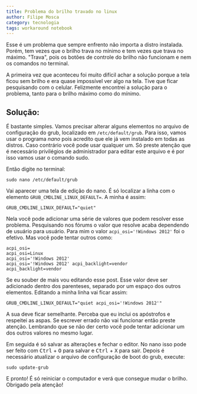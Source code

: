 ```yaml
---
title: Problema do brilho travado no linux
author: Filipe Mosca
category: tecnologia
tags: workaround notebook
---
```


Esse é um problema que sempre enfrento não importa a distro instalada. Porém, tem vezes que o brilho trava no mínimo e tem vezes que trava no máximo. "Trava", pois os botões de controle do brilho não funcionam e nem os comandos no terminal.

A primeira vez que aconteceu foi muito difícil achar a solução porque a tela ficou sem brilho e era quase impossível ver algo na tela. Tive que ficar pesquisando com o celular. Felizmente encontrei a solução para o problema, tanto para o brilho máximo como do mínimo.

## Solução:

É bastante simples. Vamos precisar alterar alguns elementos no arquivo de configuração do grub, localizado em `/etc/default/grub`. Para isso, vamos usar o programa _nano_ pois acredito que ele já vem instalado em todas as distros. Caso contrário você pode usar qualquer um. Só preste atenção que é necessário privilégios de administrador para editar este arquivo e é por isso vamos usar o comando sudo.

Então digite no terminal:

```
sudo nano /etc/default/grub
```

Vai aparecer uma tela de edição do nano. É só localizar a linha com o elemento `GRUB_CMDLINE_LINUX_DEFAULT=`. A minha é assim:

```
GRUB_CMDLINE_LINUX_DEFAULT="quiet"
```
Nela você pode adicionar uma série de valores que podem resolver esse problema. Pesquisando nos fórums o valor que resolve acaba dependendo de usuário para usuário. Para mim o valor `acpi_osi='!Windows 2012'` foi o efetivo. Mas você pode tentar outros como:

```
acpi_osi=
acpi_osi=Linux
acpi_osi='!Windows 2012'
acpi_osi='!Windows 2012' acpi_backlight=vendor
acpi_backlight=vendor
```
Se eu souber de mais vou editando esse post. Esse valor deve ser adicionado dentro dos parenteses, separado por um espaço dos outros elementos. Editando a minha linha vai ficar assim:

```
GRUB_CMDLINE_LINUX_DEFAULT="quiet acpi_osi='!Windows 2012'"
```
A sua deve ficar semelhante. Perceba que eu inclui os apóstrofos e respeitei as aspas. Se escrever errado não vai funcionar então preste atenção. Lembrando que se não der certo você pode tentar adicionar um dos outros valores no mesmo lugar.

Em seguida é só salvar as alterações e fechar o editor. No nano isso pode ser feito com <kbd>Ctrl</kbd> + <kbd>O</kbd> para salvar e <kbd>Ctrl</kbd> + <kbd>X</kbd> para sair. Depois é necessário atualizar o arquivo de configuração de boot do grub, execute:

```
sudo update-grub
```
E pronto! É só reiniciar o computador e verá que consegue mudar o brilho. Obrigado pela atenção!
